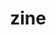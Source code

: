 ---
category: 4-letters
denotation: null
name: zine
reference_link: https://www.etymonline.com/word/zine
root_language: null
root_name: null
title: zine
type: free
word_sums:
- respelling: zine
  sum: 'Zine + '
---